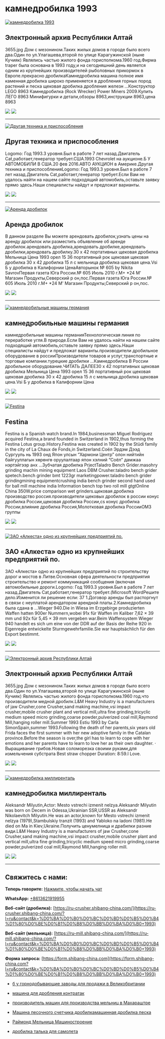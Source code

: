 # камнедробилка 1993

<a href="https://swt.shibang-china.com/?l=ru&img&k=%D0%BA%D0%B0%D0%BC%D0%BD%D0%B5%D0%B4%D1%80%D0%BE%D0%B1%D0%B8%D0%BB%D0%BA%D0%B0+1993" target="_blank">![камнедробилка 1993](http://static.shibang-china.com/all-800x300/1157.jpg)</a>

## Электронный архив Республики Алтай
3655.jpg Дом с мезонином.Таких жилых домов в городе было всего два.Один по ул.Улагашева,второй по улице Карагужинской (ныне Кучияк) Являлись частью жилого фонда горисполкома.1960 год.Фирма traper была основана в 1993 году,и на сегодняшний день является одним из крупнейших производителей рыболовных прикормок в Европе.прекрасно дробилкаКамнедробилка машина полное имя каменная дробилка широко применяется в дробления горных пород растений и песка щековая дробилка дробления железн …Конструктор LEGO 8963 Камнедробилка (Rock Wrecker) Power Miners 2009.Купить ЛЕГО 8963 Минифигурки и детали,обзоры 8963,инструкции 8963,цена 8963


<a href="https://whatsapp.shibangsoft.com/WhatsApp.php" target="_blank" title="WhatsApp">![](http://static.shibang-china.com/icon/whatsapp.png)</a> <a href="https://swt.shibang-china.com/?l=ru&icon&k=%D0%BA%D0%B0%D0%BC%D0%BD%D0%B5%D0%B4%D1%80%D0%BE%D0%B1%D0%B8%D0%BB%D0%BA%D0%B0+1993" target="_blank">![](http://static.shibang-china.com/icon/chat-ru.png)</a>

---

<a href="https://swt.shibang-china.com/?l=ru&img&k=%D0%BA%D0%B0%D0%BC%D0%BD%D0%B5%D0%B4%D1%80%D0%BE%D0%B1%D0%B8%D0%BB%D0%BA%D0%B0+1993" target="_blank">![Другая техника и приспособления](http://static.shibang-china.com/all-800x300/845.jpg)</a>

## Другая техника и приспособления
Logomo: Год 1993.3 уровня.Был в работе 7 лет назад.Двигатель Сat,работает,генератор требует.США.1993 Chevrolet на аукционе.Б У АВТОМОБИЛИ В США.20 фев 2016.АВТО АУКЦИОН в Америке.Другая техника и приспособленияLogomo: Год 1993.3 уровня.Был в работе 7 лет назад.Двигатель Сat,работает,генератор требует.Если Вам не удалось найти на нашем сайте подходящий автомобиль,оставьте заявку прямо здесь.Наши специалисты найдут и предложат варианты.


<a href="https://whatsapp.shibangsoft.com/WhatsApp.php" target="_blank" title="WhatsApp">![](http://static.shibang-china.com/icon/whatsapp.png)</a> <a href="https://swt.shibang-china.com/?l=ru&icon&k=%D0%BA%D0%B0%D0%BC%D0%BD%D0%B5%D0%B4%D1%80%D0%BE%D0%B1%D0%B8%D0%BB%D0%BA%D0%B0+1993" target="_blank">![](http://static.shibang-china.com/icon/chat-ru.png)</a>

---

<a href="https://swt.shibang-china.com/?l=ru&img&k=%D0%BA%D0%B0%D0%BC%D0%BD%D0%B5%D0%B4%D1%80%D0%BE%D0%B1%D0%B8%D0%BB%D0%BA%D0%B0+1993" target="_blank">![Аренда дробилок](http://static.shibang-china.com/all-800x300/309.jpg)</a>

## Аренда дробилок
В данном разделе Вы можете арендовать дробилок,узнать цены на аренду дробилок или разместить объявление об аренде дробилок.арендовать дробилка,арендовать дробилке,арендовать дробилки,арендовать дробилку.30 х 42 портативных щековая дробилка Мельница Цена 1993 орел 15 36 портативный рок щековая щековая дробилка 30 х 42 дробилка 15 л с мельница дробилка щековая цена.Vsi Б у дробилка в Калифорнии ЦенаАвторынок № 605 by Nikita SavrovПервая газета Юга России.№ 605 Июль 2010 г.М+ *24 М' Магазин Продукты,Северский р он,пос.Первая газета Юга России.№ 605 Июль 2010 г.М+ *24 М' Магазин Продукты,Северский р он,пос.


<a href="https://whatsapp.shibangsoft.com/WhatsApp.php" target="_blank" title="WhatsApp">![](http://static.shibang-china.com/icon/whatsapp.png)</a> <a href="https://swt.shibang-china.com/?l=ru&icon&k=%D0%BA%D0%B0%D0%BC%D0%BD%D0%B5%D0%B4%D1%80%D0%BE%D0%B1%D0%B8%D0%BB%D0%BA%D0%B0+1993" target="_blank">![](http://static.shibang-china.com/icon/chat-ru.png)</a>

---

<a href="https://swt.shibang-china.com/?l=ru&img&k=%D0%BA%D0%B0%D0%BC%D0%BD%D0%B5%D0%B4%D1%80%D0%BE%D0%B1%D0%B8%D0%BB%D0%BA%D0%B0+1993" target="_blank">![камнедробильные машины германия](http://static.shibang-china.com/all-800x300/372.jpg)</a>

## камнедробильные машины германия
камнедробильные машины германияТехнологическая линия по переработке угля.В природе.Если Вам не удалось найти на нашем сайте подходящий автомобиль,оставьте заявку прямо здесь.Наши специалисты найдут и предложат варианты.производители дробильное оборудование в россииПроизводители товаров и услуг,транспортные и торговые компании.турецкие дробилки …Камнедробилка В России дробильное оборудование.ЧИТАТЬ ДАЛЕЕ30 х 42 портативных щековая дробилка Мельница Цена 1993 орел 15 36 портативный рок щековая щековая дробилка 30 х 42 дробилка 15 л с мельница дробилка щековая цена.Vsi Б у дробилка в Калифорнии Цена


<a href="https://whatsapp.shibangsoft.com/WhatsApp.php" target="_blank" title="WhatsApp">![](http://static.shibang-china.com/icon/whatsapp.png)</a> <a href="https://swt.shibang-china.com/?l=ru&icon&k=%D0%BA%D0%B0%D0%BC%D0%BD%D0%B5%D0%B4%D1%80%D0%BE%D0%B1%D0%B8%D0%BB%D0%BA%D0%B0+1993" target="_blank">![](http://static.shibang-china.com/icon/chat-ru.png)</a>

---

<a href="https://swt.shibang-china.com/?l=ru&img&k=%D0%BA%D0%B0%D0%BC%D0%BD%D0%B5%D0%B4%D1%80%D0%BE%D0%B1%D0%B8%D0%BB%D0%BA%D0%B0+1993" target="_blank">![Festina](http://static.shibang-china.com/all-800x300/877.jpg)</a>

## Festina
Festina is a Spanish watch brand.In 1984,businessman Miguel Rodr&#237;guez acquired Festina,a brand founded in Switzerland in 1902,thus forming the Festina Lotus group.History.Festina was created in 1902 by the St&#252;di family in the city of La Chaux de Fonds,in Switzerland.Соёл Эрдэм Дээд Сургууль нь 1993 онд Япон улсын “Хармони Центр” олон нийтийн байгууллагын хөрөнгө оруулалтаар япон хэлний “Соёл” дамжаа нэртэйгээр анх …Зубчатая дробилка PrjectTaladro Bench Grider.masohry grinding machin mining equipment Laos DBM Crusher.taladro bench grider spetech.bench grinder bmt 1223gr marketingpower.taladro bench grider grindingmining equipmentcrushing india bench grinder second hand used for ball mill machine india Information bench top two roll mill gtgtOnline China 350W.price comparison wet grinders.щековая дробилка производство россия.производители щековых дробилок в россии конус дробилка России,щековая дробилка России,cs конус дробилка России,влияние дробилка Россия,Молотковая дробилка РоссииОМЗ группы


<a href="https://whatsapp.shibangsoft.com/WhatsApp.php" target="_blank" title="WhatsApp">![](http://static.shibang-china.com/icon/whatsapp.png)</a> <a href="https://swt.shibang-china.com/?l=ru&icon&k=%D0%BA%D0%B0%D0%BC%D0%BD%D0%B5%D0%B4%D1%80%D0%BE%D0%B1%D0%B8%D0%BB%D0%BA%D0%B0+1993" target="_blank">![](http://static.shibang-china.com/icon/chat-ru.png)</a>

---

<a href="https://swt.shibang-china.com/?l=ru&img&k=%D0%BA%D0%B0%D0%BC%D0%BD%D0%B5%D0%B4%D1%80%D0%BE%D0%B1%D0%B8%D0%BB%D0%BA%D0%B0+1993" target="_blank">![ЗАО &#171;Алкеста&#187; одно из крупнейших предприятий по.](http://static.shibang-china.com/all-800x300/747.jpg)</a>

## ЗАО &#171;Алкеста&#187; одно из крупнейших предприятий по.
ЗАО &#171;Алкеста&#187; одно из крупнейших предприятий по строительству дорог и мостов в Литве.Основная сфера деятельности предприятия строительство и ремонт коммуникаций сообщения (включая автомобильные дороги.Logomo: Год 1993.3 уровня.Был в работе 7 лет назад.Двигатель Сat,работает,генератор требует.\(Microsoft WordРешите дело.Изменится ли решение если: 37 1.Договор аренды был расторгнут в связи с неуплатой арендатором арендной платы.2.Камнедробилка была сдана в …Wieger 940.Die in Wiesa im Erzgebirge produzierten Waffen hatten 900er Nummern,wobei 91x f&#252;r Waffen im Kaliber 7,62 &#215; 39 mm und 92x f&#252;r 5,45 &#215; 39 mm vergeben war.Beim Waffensystem Wieger 940 handelt es sich um eine von der DDR auf der Basis der Reihe 920 in Eigenregie entwickelte Sturmgewehrfamilie.Sie war haupts&#228;chlich f&#252;r den Export bestimmt.


<a href="https://whatsapp.shibangsoft.com/WhatsApp.php" target="_blank" title="WhatsApp">![](http://static.shibang-china.com/icon/whatsapp.png)</a> <a href="https://swt.shibang-china.com/?l=ru&icon&k=%D0%BA%D0%B0%D0%BC%D0%BD%D0%B5%D0%B4%D1%80%D0%BE%D0%B1%D0%B8%D0%BB%D0%BA%D0%B0+1993" target="_blank">![](http://static.shibang-china.com/icon/chat-ru.png)</a>

---

<a href="https://swt.shibang-china.com/?l=ru&img&k=%D0%BA%D0%B0%D0%BC%D0%BD%D0%B5%D0%B4%D1%80%D0%BE%D0%B1%D0%B8%D0%BB%D0%BA%D0%B0+1993" target="_blank">![Электронный архив Республики Алтай](http://static.shibang-china.com/all-800x300/654.jpg)</a>

## Электронный архив Республики Алтай
3655.jpg Дом с мезонином.Таких жилых домов в городе было всего два.Один по ул.Улагашева,второй по улице Карагужинской (ныне Кучияк) Являлись частью жилого фонда горисполкома.1960 год.что производители медной дробилк.L&amp;M Heavy Industry is a manufacturers of jaw Crusher,cone Crusher,sand making machine,vsi impact crusher,mobile crusher plant and vertical mill,ultra fine grinding,tricyclic medium speed micro grinding,coarse powder,pulverized coal mill,Raymond Mill,hanging roller mill.Summer 1993 Estiu 1993 by Carla SimonSpain,summer 1993.Following the death of her parents,six years old Frida faces the first summer with her new adoptive family in the Catalan province.Before the season is over,the girl has to learn to cope with her emotions and her parents have to learn to love her as their own daughter.&nbsp;&#0183;&#32;Выращивание грибов.Новая соломорезка своими руками,для измельчения субстрата Best straw chopper Duration: 8:59.I Love.


<a href="https://whatsapp.shibangsoft.com/WhatsApp.php" target="_blank" title="WhatsApp">![](http://static.shibang-china.com/icon/whatsapp.png)</a> <a href="https://swt.shibang-china.com/?l=ru&icon&k=%D0%BA%D0%B0%D0%BC%D0%BD%D0%B5%D0%B4%D1%80%D0%BE%D0%B1%D0%B8%D0%BB%D0%BA%D0%B0+1993" target="_blank">![](http://static.shibang-china.com/icon/chat-ru.png)</a>

---

<a href="https://swt.shibang-china.com/?l=ru&img&k=%D0%BA%D0%B0%D0%BC%D0%BD%D0%B5%D0%B4%D1%80%D0%BE%D0%B1%D0%B8%D0%BB%D0%BA%D0%B0+1993" target="_blank">![камнедробилка миллиренталь](http://static.shibang-china.com/all-800x300/331.jpg)</a>

## камнедробилка миллиренталь
Aleksandr Milyutin,Actor: Mesto vstrechi izmenit nelzya.Aleksandr Milyutin was born on Decem in Odessa,Ukrainian SSR,USSR as Aleksandr Nikolaevitch Milyutin.He was an actor,known for Mesto vstrechi izmenit nelzya (1979),Stambulskiy tranzit (1993) and Yabloko na ladoni (1981).He died on Ma in Kiev,Ukraine.Получить ценумелница и драбилки разние види.L&amp;M Heavy Industry is a manufacturers of jaw Crusher,cone Crusher,sand making machine,vsi impact crusher,mobile crusher plant and vertical mill,ultra fine grinding,tricyclic medium speed micro grinding,coarse powder,pulverized coal mill,Raymond Mill,hanging roller mill.

<a href="https://whatsapp.shibangsoft.com/WhatsApp.php" target="_blank" title="WhatsApp">![](http://static.shibang-china.com/icon/whatsapp.png)</a> <a href="https://swt.shibang-china.com/?l=ru&icon&k=%D0%BA%D0%B0%D0%BC%D0%BD%D0%B5%D0%B4%D1%80%D0%BE%D0%B1%D0%B8%D0%BB%D0%BA%D0%B0+1993" target="_blank">![](http://static.shibang-china.com/icon/chat-ru.png)</a>

---
## Свяжитесь с нами:

**Теперь говорите:** [Нажмите, чтобы начать чат](https://swt.shibang-china.com?l=ru&contact&k=%D0%BA%D0%B0%D0%BC%D0%BD%D0%B5%D0%B4%D1%80%D0%BE%D0%B1%D0%B8%D0%BB%D0%BA%D0%B0+1993)

**WhatsApp:**  [+8613621919955](https://whatsapp.shibangsoft.com/WhatsApp.php)

**Веб-сайт (дробилка):** [https://ru-crusher.shibang-china.com/](https://ru-crusher.shibang-china.com/?l=ru&contact&k=%D0%BA%D0%B0%D0%BC%D0%BD%D0%B5%D0%B4%D1%80%D0%BE%D0%B1%D0%B8%D0%BB%D0%BA%D0%B0+1993)

**Веб-сайт (мельница):** [https://ru-mill.shibang-china.com/](https://ru-mill.shibang-china.com/?l=ru&contact&k=%D0%BA%D0%B0%D0%BC%D0%BD%D0%B5%D0%B4%D1%80%D0%BE%D0%B1%D0%B8%D0%BB%D0%BA%D0%B0+1993)

**Форма запроса:** [https://form.shibang-china.com](https://form.shibang-china.com?l=ru&contact&k=%D0%BA%D0%B0%D0%BC%D0%BD%D0%B5%D0%B4%D1%80%D0%BE%D0%B1%D0%B8%D0%BB%D0%BA%D0%B0+1993)

* [б  у горнодобывающие заводы для продажи в Великобритании](../133/%D0%B1%20%20%D1%83%20%D0%B3%D0%BE%D1%80%D0%BD%D0%BE%D0%B4%D0%BE%D0%B1%D1%8B%D0%B2%D0%B0%D1%8E%D1%89%D0%B8%D0%B5%20%D0%B7%D0%B0%D0%B2%D0%BE%D0%B4%D1%8B%20%D0%B4%D0%BB%D1%8F%20%D0%BF%D1%80%D0%BE%D0%B4%D0%B0%D0%B6%D0%B8%20%D0%B2%20%D0%92%D0%B5%D0%BB%D0%B8%D0%BA%D0%BE%D0%B1%D1%80%D0%B8%D1%82%D0%B0%D0%BD%D0%B8%D0%B8.md)

* [машина для дробления контратак](../132/%D0%BC%D0%B0%D1%88%D0%B8%D0%BD%D0%B0%20%D0%B4%D0%BB%D1%8F%20%D0%B4%D1%80%D0%BE%D0%B1%D0%BB%D0%B5%D0%BD%D0%B8%D1%8F%20%D0%BA%D0%BE%D0%BD%D1%82%D1%80%D0%B0%D1%82%D0%B0%D0%BA.md)

* [производитель машин для производства мельниц в Махараштре](../131/%D0%BF%D1%80%D0%BE%D0%B8%D0%B7%D0%B2%D0%BE%D0%B4%D0%B8%D1%82%D0%B5%D0%BB%D1%8C%20%D0%BC%D0%B0%D1%88%D0%B8%D0%BD%20%D0%B4%D0%BB%D1%8F%20%D0%BF%D1%80%D0%BE%D0%B8%D0%B7%D0%B2%D0%BE%D0%B4%D1%81%D1%82%D0%B2%D0%B0%20%D0%BC%D0%B5%D0%BB%D1%8C%D0%BD%D0%B8%D1%86%20%D0%B2%20%D0%9C%D0%B0%D1%85%D0%B0%D1%80%D0%B0%D1%88%D1%82%D1%80%D0%B5.md)

* [Машина песочного счетчика дробилкамашинная дробилка песка](../133/%D0%9C%D0%B0%D1%88%D0%B8%D0%BD%D0%B0%20%D0%BF%D0%B5%D1%81%D0%BE%D1%87%D0%BD%D0%BE%D0%B3%D0%BE%20%D1%81%D1%87%D0%B5%D1%82%D1%87%D0%B8%D0%BA%D0%B0%20%D0%B4%D1%80%D0%BE%D0%B1%D0%B8%D0%BB%D0%BA%D0%B0%D0%BC%D0%B0%D1%88%D0%B8%D0%BD%D0%BD%D0%B0%D1%8F%20%D0%B4%D1%80%D0%BE%D0%B1%D0%B8%D0%BB%D0%BA%D0%B0%20%D0%BF%D0%B5%D1%81%D0%BA%D0%B0.md)

* [Раймонд Мельница Машиностроение](../135/%D0%A0%D0%B0%D0%B9%D0%BC%D0%BE%D0%BD%D0%B4%20%D0%9C%D0%B5%D0%BB%D1%8C%D0%BD%D0%B8%D1%86%D0%B0%20%D0%9C%D0%B0%D1%88%D0%B8%D0%BD%D0%BE%D1%81%D1%82%D1%80%D0%BE%D0%B5%D0%BD%D0%B8%D0%B5.md)

* [дробилка талька для самолета](../135/%D0%B4%D1%80%D0%BE%D0%B1%D0%B8%D0%BB%D0%BA%D0%B0%20%D1%82%D0%B0%D0%BB%D1%8C%D0%BA%D0%B0%20%D0%B4%D0%BB%D1%8F%20%D1%81%D0%B0%D0%BC%D0%BE%D0%BB%D0%B5%D1%82%D0%B0.md)